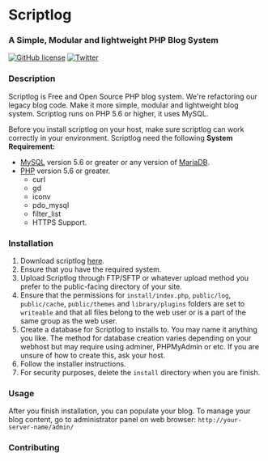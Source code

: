 # Scriptlog

### A Simple, Modular and lightweight PHP Blog System

[![GitHub license](https://img.shields.io/github/license/cakmoel/scriptlog.svg)](https://github.com/cakmoel/scriptlog/blob/master/LICENSE)
[![Twitter](https://img.shields.io/twitter/url/https/github.com/cakmoel/scriptlog.svg?style=social)](https://twitter.com/intent/tweet?text=Wow:&url=https%3A%2F%2Fgithub.com%2Fcakmoel%2Fscriptlog)

### Description

Scriptlog is Free and Open Source PHP blog system. We're refactoring our legacy blog code. Make it more simple, modular and lightweight blog system. Scriptlog runs on PHP 5.6 or higher, it uses MySQL.

Before you install scriptlog on your host, make sure scriptlog can work correctly in your environment. Scriptlog need the following **System Requirement:**

 - [MySQL](https://www.mysql.com) version 5.6 or greater or any version of [MariaDB](https://mariadb.org/).
 - [PHP](https://secure.php.net) version 5.6 or greater.
    - curl
    - gd
    - iconv
    - pdo_mysql
    - filter_list
    - HTTPS Support.

### Installation

 1. Download scriptlog [here](https://sourceforge.net/projects/scriptlog/).
 2. Ensure that you have the required system.
 3. Upload Scriptlog through FTP/SFTP or whatever upload method you prefer to the public-facing directory of your site.
 4. Ensure that the permissions for `install/index.php`, `public/log`, `public/cache`, `public/themes` and `library/plugins` folders are set to `writeable` and that all files belong to the web user or is a part of the same group as the web user.
 5. Create a database for Scriptlog to installs to. You may name it anything you like. The method for database creation varies depending on your webhost but may require using adminer, PHPMyAdmin or etc. If you are unsure of how to create this, ask your host.
 6. Follow the installer instructions.
 7. For security purposes, delete the `install` directory when you are finish.

### Usage

After you finish installation, you can populate your blog. To manage your blog content, go to administrator panel on web browser:
   `http://your-server-name/admin/`

### Contributing


